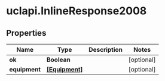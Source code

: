 # uclapi.InlineResponse2008

## Properties

Name | Type | Description | Notes
------------ | ------------- | ------------- | -------------
**ok** | **Boolean** |  | [optional] 
**equipment** | [**[Equipment]**](Equipment.md) |  | [optional] 


